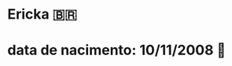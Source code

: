    # Ericka 🇧🇷                                                               

# data de nacimento: 10/11/2008 🥇
